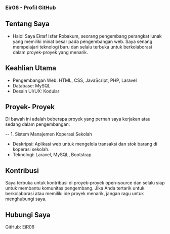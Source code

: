 ### Eir06 - Profil GitHub
## Tentang Saya
 - Halo! Saya Ektaf Isfar Robakum, seorang pengembang perangkat lunak yang memiliki minat besar pada pengembangan web. Saya senang mempelajari teknologi baru dan selalu terbuka untuk berkolaborasi dalam proyek-proyek yang menarik.

## Keahlian Utama
- Pengembangan Web: HTML, CSS, JavaScript, PHP, Laravel
- Database: MySQL
- Desain UI/UX: Kodular

## Proyek- Proyek
Di bawah ini adalah beberapa proyek yang pernah saya kerjakan atau sedang dalam pengembangan:

-- 1. Sistem Manajemen Koperasi Sekolah

- Deskripsi: Aplikasi web untuk mengelola transaksi dan stok barang di koperasi sekolah.
- Teknologi: Laravel, MySQL, Bootstrap

## Kontribusi
Saya terbuka untuk kontribusi di proyek-proyek open-source dan selalu siap untuk membantu komunitas pengembang. Jika Anda tertarik untuk berkolaborasi atau memiliki ide proyek menarik, jangan ragu untuk menghubungi saya.

## Hubungi Saya
GitHub: EiR06
